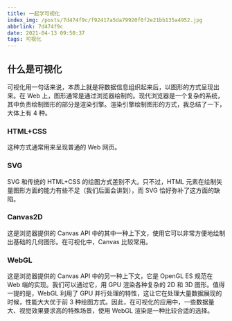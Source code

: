 ```yaml
---
title: 一起学可视化
index_img: /posts/7d474f9c/f92417a5da79920f0f2e21bb135a4952.jpg
abbrlink: 7d474f9c
date: 2021-04-13 09:50:37
tags: 可视化
---
```

## 什么是可视化

可视化用一句话来说，本质上就是将数据信息组织起来后，以图形的方式呈现出来。在 Web 上，图形通常是通过浏览器绘制的。现代浏览器是一个复杂的系统，其中负责绘制图形的部分是渲染引擎。渲染引擎绘制图形的方式，我总结了一下，大体上有 4 种。

### HTML+CSS

这种方式通常用来呈现普通的 Web 网页。

### SVG

SVG 和传统的 HTML+CSS 的绘图方式差别不大。只不过，HTML 元素在绘制矢量图形方面的能力有些不足（我们后面会讲到），而 SVG 恰好弥补了这方面的缺陷。

### Canvas2D

这是浏览器提供的 Canvas API 中的其中一种上下文，使用它可以非常方便地绘制出基础的几何图形。在可视化中，Canvas 比较常用。

### WebGL

这是浏览器提供的 Canvas API 中的另一种上下文，它是 OpenGL ES 规范在 Web 端的实现。我们可以通过它，用 GPU 渲染各种复杂的 2D 和 3D 图形。值得一提的是，WebGL 利用了 GPU 并行处理的特性，这让它在处理大量数据展现的时候，性能大大优于前 3 种绘图方式。因此，在可视化的应用中，一些数据量大、视觉效果要求高的特殊场景，使用 WebGL 渲染是一种比较合适的选择。
